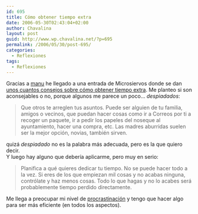 ```yaml
---
id: 695
title: Cómo obtener tiempo extra
date: 2006-05-30T02:43:04+02:00
author: Chavalina
layout: post
guid: http://www.wp.chavalina.net/?p=695
permalink: /2006/05/30/post-695/
categories:
  - Reflexiones
tags:
  - Reflexiones
---
```

Gracias a <a href="http://proletarium.org/" target="_blank">manu</a> he llegado a una entrada de Microsiervos donde se dan <a href="http://www.microsiervos.com/archivo/mundoreal/como-obtener-tiempo-extra.html" target="_blank">unos cuantos consejos sobre c&oacute;mo obtener tiempo extra</a>. Me planteo si son aconsejables o no, porque algunos me parece un poco&#8230; _despiadados_:

> Que otros te arreglen tus asuntos. Puede ser alguien de tu familia, amigos o vecinos, que puedan hacer cosas como ir a Correos por ti a recoger un paquete, ir a pedir los papeles del noseque al ayuntamiento, hacer una compra, etc. Las madres aburridas suelen ser la mejor opci&oacute;n, novias, tambi&eacute;n sirven.

quiz&aacute; _despiadado_ no es la palabra m&aacute;s adecuada, pero es la que quiero decir.  
Y luego hay alguno que deber&iacute;a aplicarme, pero muy en serio: 

> Planifica a qu&eacute; quieres dedicar tu tiempo. No se puede hacer todo a la vez. Si eres de los que empiezan mil cosas y no acabas ninguna, contr&oacute;late y haz menos cosas. Todo lo que hagas y no lo acabes ser&aacute; probablemente tiempo perdido directamente.

Me llega a preocupar mi nivel de <a href="http://chavalina.net/comentar.php?idpost=603" target="_blank">procrastinaci&oacute;n</a> y tengo que hacer algo para ser m&aacute;s eficiente (en todos los aspectos).
